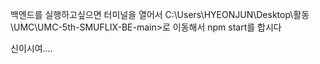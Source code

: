 백엔드를 실행하고싶으면 터미널을 열어서
C:\Users\HYEONJUN\Desktop\활동\UMC\UMC-5th-SMUFLIX-BE-main>로 이동해서
npm start를 합시다


신이시여....